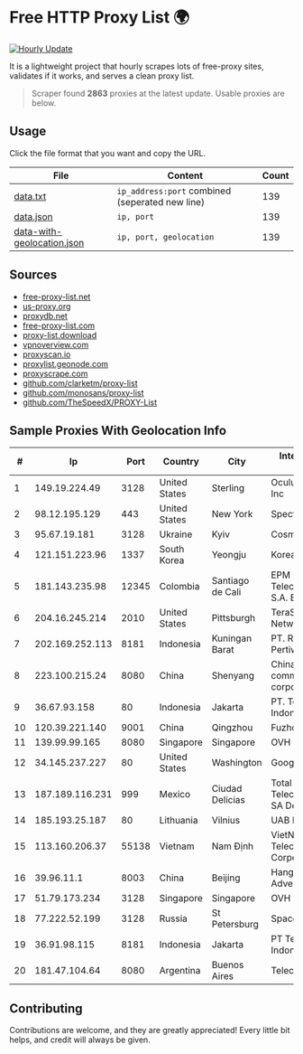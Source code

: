 
# Free HTTP Proxy List 🌍

[![Hourly Update](https://github.com/mertguvencli/http-proxy-list/actions/workflows/main.yml/badge.svg?branch=main)](https://github.com/mertguvencli/http-proxy-list/actions/workflows/main.yml)

It is a lightweight project that hourly scrapes lots of free-proxy sites, validates if it works, and serves a clean proxy list.

> Scraper found **2863** proxies at the latest update. Usable proxies are below.

## Usage

Click the file format that you want and copy the URL.


|File|Content|Count|
|----|-------|-----|
|[data.txt](https://raw.githubusercontent.com/mertguvencli/http-proxy-list/main/proxy-list/data.txt)|`ip_address:port` combined (seperated new line)|139|
|[data.json](https://raw.githubusercontent.com/mertguvencli/http-proxy-list/main/proxy-list/data.json)|`ip, port`|139|
|[data-with-geolocation.json](https://raw.githubusercontent.com/mertguvencli/http-proxy-list/main/proxy-list/data-with-geolocation.json)|`ip, port, geolocation`|139|

## Sources

* [free-proxy-list.net](https://free-proxy-list.net)
* [us-proxy.org](https://www.us-proxy.org)
* [proxydb.net](http://proxydb.net)
* [free-proxy-list.com](https://free-proxy-list.com/?page=&port=&type%5B%5D=http&type%5B%5D=https&up_time=0&search=Search)
* [proxy-list.download](https://www.proxy-list.download/HTTP)
* [vpnoverview.com](https://vpnoverview.com/privacy/anonymous-browsing/free-proxy-servers)
* [proxyscan.io](https://www.proxyscan.io)
* [proxylist.geonode.com](https://proxylist.geonode.com/api/proxy-list?limit=300&page=1&sort_by=lastChecked&sort_type=desc&protocols=http,https)
* [proxyscrape.com](https://api.proxyscrape.com/v2/?request=displayproxies&protocol=http&timeout=10000&country=all&ssl=all&anonymity=all)
* [github.com/clarketm/proxy-list](https://raw.githubusercontent.com/clarketm/proxy-list/master/proxy-list-raw.txt)
* [github.com/monosans/proxy-list](https://raw.githubusercontent.com/monosans/proxy-list/main/proxies/http.txt)
* [github.com/TheSpeedX/PROXY-List](https://raw.githubusercontent.com/TheSpeedX/PROXY-List/master/http.txt)


## Sample Proxies With Geolocation Info

|#|Ip|Port|Country|City|Internet Service Provider|
|-|--|----|-------|----|-------------------------|
|1|149.19.224.49|3128|United States|Sterling|Oculus Networks Inc|
|2|98.12.195.129|443|United States|New York|Spectrum|
|3|95.67.19.181|3128|Ukraine|Kyiv|Cosmonova|
|4|121.151.223.96|1337|South Korea|Yeongju|Korea Telecom|
|5|181.143.235.98|12345|Colombia|Santiago de Cali|EPM Telecomunicaciones S.A. E.S.P.|
|6|204.16.245.214|2010|United States|Pittsburgh|TeraSwitch Networks Inc.|
|7|202.169.252.113|8181|Indonesia|Kuningan Barat|PT. Rabik Bangun Pertiwi|
|8|223.100.215.24|8080|China|Shenyang|China Mobile communications corporation|
|9|36.67.93.158|80|Indonesia|Jakarta|PT. Telekomunikasi Indonesia|
|10|120.39.221.140|9001|China|Qingzhou|Fuzhou|
|11|139.99.99.165|8080|Singapore|Singapore|OVH SAS|
|12|34.145.237.227|80|United States|Washington|Google LLC|
|13|187.189.116.231|999|Mexico|Ciudad Delicias|Total Play Telecomunicaciones SA De CV|
|14|185.193.25.187|80|Lithuania|Vilnius|UAB Rakrejus|
|15|113.160.206.37|55138|Vietnam|Nam Định|VietNam Post and Telecom Corporation|
|16|39.96.11.1|8003|China|Beijing|Hangzhou Alibaba Advertising Co|
|17|51.79.173.234|3128|Singapore|Singapore|OVH SAS|
|18|77.222.52.199|3128|Russia|St Petersburg|Spaceweb network|
|19|36.91.98.115|8181|Indonesia|Jakarta|PT Telekomunikasi Indonesia|
|20|181.47.104.64|8080|Argentina|Buenos Aires|Telecentro S.A.|



## Contributing

Contributions are welcome, and they are greatly appreciated! Every
little bit helps, and credit will always be given.

